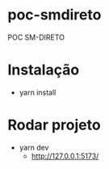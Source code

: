# poc-smdireto
POC SM-DIRETO

# Instalação
- yarn install

# Rodar projeto
- yarn dev
  - http://127.0.0.1:5173/
